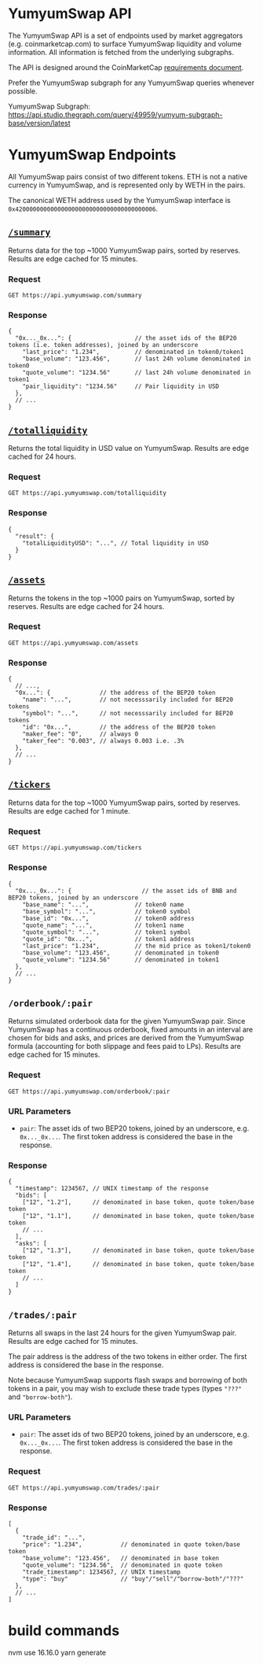 # YumyumSwap API

The YumyumSwap API is a set of endpoints used by market aggregators (e.g. coinmarketcap.com) to surface YumyumSwap liquidity
and volume information. All information is fetched from the underlying subgraphs.

The API is designed around the CoinMarketCap
[requirements document](https://docs.google.com/document/d/1S4urpzUnO2t7DmS_1dc4EL4tgnnbTObPYXvDeBnukCg).

Prefer the YumyumSwap subgraph for any YumyumSwap queries whenever possible.

YumyumSwap Subgraph: https://api.studio.thegraph.com/query/49959/yumyum-subgraph-base/version/latest

# YumyumSwap Endpoints

All YumyumSwap pairs consist of two different tokens. ETH is not a native currency in YumyumSwap, and is represented
only by WETH in the pairs.

The canonical WETH address used by the YumyumSwap interface is `0x4200000000000000000000000000000000000006`.

## [`/summary`](https://api.yumyumswap.com/summary)

Returns data for the top ~1000 YumyumSwap pairs, sorted by reserves.
Results are edge cached for 15 minutes.

### Request

`GET https://api.yumyumswap.com/summary`

### Response

```json5
{
  "0x..._0x...": {                  // the asset ids of the BEP20 tokens (i.e. token addresses), joined by an underscore
    "last_price": "1.234",          // denominated in token0/token1
    "base_volume": "123.456",       // last 24h volume denominated in token0
    "quote_volume": "1234.56"       // last 24h volume denominated in token1
    "pair_liquidity": "1234.56"     // Pair liquidity in USD
  },
  // ...
}
```

## [`/totalliquidity`](https://api.yumyumswap.com/totalliquidity)

Returns the total liquidity in USD value on YumyumSwap.
Results are edge cached for 24 hours.

### Request

`GET https://api.yumyumswap.com/totalliquidity`

### Response

```json5
{
  "result": {
    "totalLiquidityUSD": "...", // Total liquidity in USD
  }
}
```

## [`/assets`](https://api.yumyumswap.com/assets)

Returns the tokens in the top ~1000 pairs on YumyumSwap, sorted by reserves.
Results are edge cached for 24 hours.

### Request

`GET https://api.yumyumswap.com/assets`

### Response

```json5
{
  // ...,
  "0x...": {              // the address of the BEP20 token
    "name": "...",        // not necesssarily included for BEP20 tokens
    "symbol": "...",      // not necesssarily included for BEP20 tokens
    "id": "0x...",        // the address of the BEP20 token
    "maker_fee": "0",     // always 0
    "taker_fee": "0.003", // always 0.003 i.e. .3%
  },
  // ...
}
```

## [`/tickers`](https://api.yumyumswap.com/tickers)

Returns data for the top ~1000 YumyumSwap pairs, sorted by reserves.
Results are edge cached for 1 minute.

### Request

`GET https://api.yumyumswap.com/tickers`

### Response

```json5
{
  "0x..._0x...": {                    // the asset ids of BNB and BEP20 tokens, joined by an underscore
    "base_name": "...",             // token0 name
    "base_symbol": "...",           // token0 symbol
    "base_id": "0x...",             // token0 address
    "quote_name": "...",            // token1 name
    "quote_symbol": "...",          // token1 symbol
    "quote_id": "0x...",            // token1 address
    "last_price": "1.234",          // the mid price as token1/token0
    "base_volume": "123.456",       // denominated in token0
    "quote_volume": "1234.56"       // denominated in token1
  },
  // ...
}
```

## `/orderbook/:pair`

Returns simulated orderbook data for the given YumyumSwap pair.
Since YumyumSwap has a continuous orderbook, fixed amounts in an interval are chosen for bids and asks,
and prices are derived from the YumyumSwap formula (accounting for both slippage and fees paid to LPs).
Results are edge cached for 15 minutes.

### Request

`GET https://api.yumyumswap.com/orderbook/:pair`

### URL Parameters

- `pair`: The asset ids of two BEP20 tokens, joined by an underscore, e.g. `0x..._0x...`. The first token address is considered the base in the response.

### Response

```json5
{
  "timestamp": 1234567, // UNIX timestamp of the response
  "bids": [
    ["12", "1.2"],      // denominated in base token, quote token/base token
    ["12", "1.1"],      // denominated in base token, quote token/base token
    // ...
  ],
  "asks": [
    ["12", "1.3"],      // denominated in base token, quote token/base token
    ["12", "1.4"],      // denominated in base token, quote token/base token
    // ...
  ]
}
```

## `/trades/:pair`

Returns all swaps in the last 24 hours for the given YumyumSwap pair.
Results are edge cached for 15 minutes.

The pair address is the address of the two tokens in either order.
The first address is considered the base in the response.

Note because YumyumSwap supports flash swaps and borrowing of both tokens in a pair, you may wish to exclude these
trade types (types `"???"` and `"borrow-both"`).

### URL Parameters

- `pair`: The asset ids of two BEP20 tokens, joined by an underscore, e.g. `0x..._0x...`. The first token address is considered the base in the response.

### Request

`GET https://api.yumyumswap.com/trades/:pair`

### Response

```json5
[
  {
    "trade_id": "...",
    "price": "1.234",           // denominated in quote token/base token
    "base_volume": "123.456",   // denominated in base token
    "quote_volume": "1234.56",  // denominated in quote token
    "trade_timestamp": 1234567, // UNIX timestamp
    "type": "buy"               // "buy"/"sell"/"borrow-both"/"???"
  },
  // ...
]
```


# build commands
nvm use 16.16.0
yarn generate